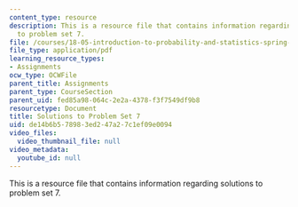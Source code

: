 ```yaml
---
content_type: resource
description: This is a resource file that contains information regarding solutions
  to problem set 7.
file: /courses/18-05-introduction-to-probability-and-statistics-spring-2014/de14b6b578983ed247a27c1ef09e0094_MIT18_05S14_ps7_solutions.pdf
file_type: application/pdf
learning_resource_types:
- Assignments
ocw_type: OCWFile
parent_title: Assignments
parent_type: CourseSection
parent_uid: fed85a98-064c-2e2a-4378-f3f7549df9b8
resourcetype: Document
title: Solutions to Problem Set 7
uid: de14b6b5-7898-3ed2-47a2-7c1ef09e0094
video_files:
  video_thumbnail_file: null
video_metadata:
  youtube_id: null
---
```

This is a resource file that contains information regarding solutions to problem set 7.

